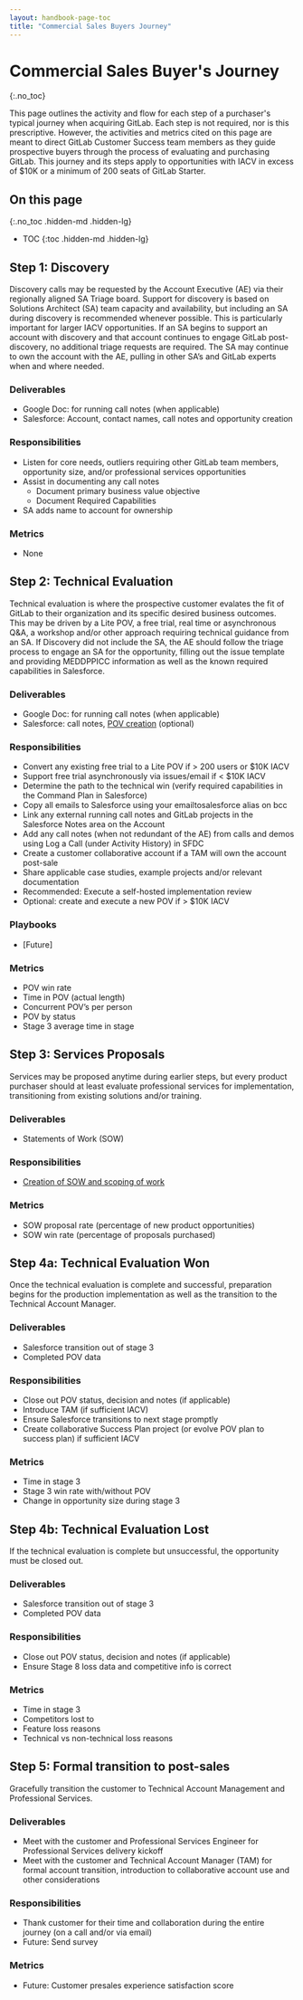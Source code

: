 ```yaml
---
layout: handbook-page-toc
title: "Commercial Sales Buyers Journey"
---
```


# Commercial Sales Buyer's Journey
{:.no_toc}

This page outlines the activity and flow for each step of a purchaser's typical journey when acquiring GitLab. Each step is not required, nor is this prescriptive. However, the activities and metrics cited on this page are meant to direct GitLab Customer Success team members as they guide prospective buyers through the process of evaluating and purchasing GitLab. This journey and its steps apply to opportunities with IACV in excess of $10K or a minimum of 200 seats of GitLab Starter.

## On this page
{:.no_toc .hidden-md .hidden-lg}

- TOC
{:toc .hidden-md .hidden-lg}

## Step 1: Discovery

Discovery calls may be requested by the Account Executive (AE) via their regionally aligned SA Triage board. Support for discovery is based on Solutions Architect (SA) team capacity and availability, but including an SA during discovery is recommended whenever possible. This is particularly important for larger IACV opportunities. If an SA begins to support an account with discovery and that account continues to engage GitLab post-discovery, no additional triage requests are required. The SA may continue to own the account with the AE, pulling in other SA’s and GitLab experts when and where needed.

### Deliverables
* Google Doc: for running call notes (when applicable)
* Salesforce: Account, contact names, call notes and opportunity creation  

### Responsibilities
* Listen for core needs, outliers requiring other GitLab team members, opportunity size, and/or professional services opportunities
* Assist in documenting any call notes
  * Document primary business value objective
  * Document Required Capabilities
* SA adds name to account for ownership  

### Metrics
* None

## Step 2: Technical Evaluation

Technical evaluation is where the prospective customer evalates the fit of GitLab to their organization and its specific desired business outcomes. This may be driven by a Lite POV, a free trial, real time or asynchronous Q&A, a workshop and/or other approach requiring technical guidance from an SA. If Discovery did not include the SA, the AE should follow the triage process to engage an SA for the opportunity, filling out the issue template and providing MEDDPPICC information as well as the known required capabilities in Salesforce.  

### Deliverables
* Google Doc: for running call notes (when applicable)
* Salesforce: call notes, [POV creation](/handbook/sales/POV/) (optional)

### Responsibilities
* Convert any existing free trial to a Lite POV if > 200 users or $10K IACV
* Support free trial asynchronously via issues/email if < $10K IACV
* Determine the path to the technical win (verify required capabilities in the Command Plan in Salesforce)
* Copy all emails to Salesforce using your emailtosalesforce alias on bcc
* Link any external running call notes and GitLab projects in the Salesforce Notes area on the Account
* Add any call notes (when not redundant of the AE) from calls and demos using Log a Call (under Activity History) in SFDC
* Create a customer collaborative account if a TAM will own the account post-sale
* Share applicable case studies, example projects and/or relevant documentation
* Recommended: Execute a self-hosted implementation review
* Optional: create and execute a new POV if > $10K IACV

### Playbooks
* [Future]

### Metrics
* POV win rate
* Time in POV (actual length)
* Concurrent POV’s per person
* POV by status
* Stage 3 average time in stage

## Step 3: Services Proposals

Services may be proposed anytime during earlier steps, but every product purchaser should at least evaluate professional services for implementation, transitioning from existing solutions and/or training.

### Deliverables
* Statements of Work (SOW)

### Responsibilities
* [Creation of SOW and scoping of work](/handbook/customer-success/professional-services-engineering/selling/)

### Metrics
* SOW proposal rate (percentage of new product opportunities)
* SOW win rate (percentage of proposals purchased)

## Step 4a: Technical Evaluation Won

Once the technical evaluation is complete and successful, preparation begins for the production implementation as well as the transition to the Technical Account Manager.

### Deliverables
* Salesforce transition out of stage 3
* Completed POV data

### Responsibilities
* Close out POV status, decision and notes (if applicable)
* Introduce TAM (if sufficient IACV)
* Ensure Salesforce transitions to next stage promptly
* Create collaborative Success Plan project (or evolve POV plan to success plan) if sufficient IACV

### Metrics
* Time in stage 3
* Stage 3 win rate with/without POV
* Change in opportunity size during stage 3

## Step 4b: Technical Evaluation Lost

If the technical evaluation is complete but unsuccessful, the opportunity must be closed out.

### Deliverables
* Salesforce transition out of stage 3
* Completed POV data

### Responsibilities
* Close out POV status, decision and notes (if applicable)
* Ensure Stage 8 loss data and competitive info is correct

### Metrics
* Time in stage 3
* Competitors lost to
* Feature loss reasons
* Technical vs non-technical loss reasons

## Step 5: Formal transition to post-sales

Gracefully transition the customer to Technical Account Management and Professional Services.

### Deliverables
* Meet with the customer and Professional Services Engineer for Professional Services delivery kickoff
* Meet with the customer and Technical Account Manager (TAM) for formal account transition, introduction to collaborative account use and other considerations

### Responsibilities
* Thank customer for their time and collaboration during the entire journey (on a call and/or via email)
* Future: Send survey

### Metrics
* Future: Customer presales experience satisfaction score









